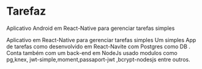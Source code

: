 # Tarefaz
Aplicativo Android em React-Native para gerenciar tarefas simples

Aplicativo em React-Native para gerenciar tarefas simples
Um simples App de tarefas como desenvolvido em React-Navite com Postgres como DB .
Conta também com um back-end em NodeJs  usado modulos como pg,knex, jwt-simple,moment,passaport-jwt ,bcrypt-nodesjs entre outros.


